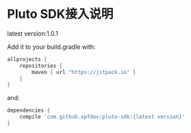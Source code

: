 # Pluto SDK接入说明

latest version:1.0.1

Add it to your build.gradle with:
```gradle
allprojects {
    repositories {
        maven { url "https://jitpack.io" }
    }
}
```
and:

```gradle
dependencies {
    compile 'com.github.xpfdev:pluto-sdk:{latest version}'
}
```

